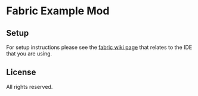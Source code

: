 # Fabric Example Mod

## Setup

For setup instructions please see the [fabric wiki page](https://fabricmc.net/wiki/tutorial:setup) that relates to the IDE that you are using.

## License

All rights reserved.
